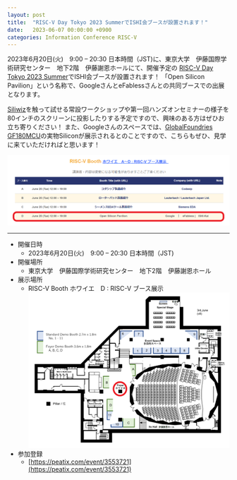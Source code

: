 ```yaml
---
layout: post
title:  "RISC-V Day Tokyo 2023 SummerでISHI会ブースが設置されます！"
date:   2023-06-07 00:00:00 +0900
categories: Information Conference RISC-V
---
```


2023年6月20日(火)　9:00 – 20:30 日本時間（JST)に、東京大学　伊藤国際学術研究センター　地下2階　伊藤謝恩ホールにて、開催予定の [RISC-V Day Tokyo 2023 Summer](https://riscv.or.jp/risc-v-day-tokyo-2023-summer/)でISHI会ブースが設置されます！
「Open Silicon Pavilion」という名称で、GoogleさんとeFablessさんとの共同ブースでの出展となります。

[Siliwiz](https://app.siliwiz.com/)を触って試せる常設ワークショップや第一回ハンズオンセミナーの様子を80インチのスクリーンに投影したりする予定ですので、興味のある方はぜひお立ち寄りください！
また、Googleさんのスペースでは、[GlobalFoundries GF180MCU](https://github.com/google/gf180mcu-pdk)の実物Siliconが展示されるとのことですので、こちらもぜひ、見学に来ていただければと思います！

![ブース名称](/assets/images/RISC-V/Booth_list_2023-06-05.png)

***

* 開催日時
    * 2023年6月20日(火)　9:00 – 20:30 日本時間（JST)
* 開催場所
    * 東京大学　伊藤国際学術研究センター　地下2階　伊藤謝恩ホール
* 展示場所
    * RISC-V Booth ホワイエ　D : RISC-V ブース展示
    ![会場マップ](/assets/images/RISC-V/Booth_map_2023-06-05.png)
* 参加登録
    * [https://peatix.com/event/3553721](https://peatix.com/event/3553721)
